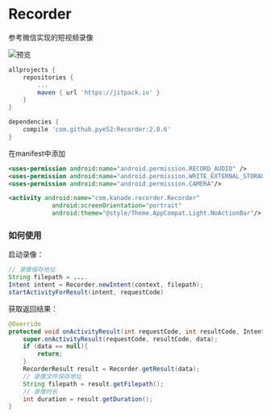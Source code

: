 # Recorder

参考微信实现的短视频录像

![预览](https://github.com/pye52/Recorder/blob/master/recorder.gif)

```groovy
allprojects {
	repositories {
		...
		maven { url 'https://jitpack.io' }
	}
}

dependencies {
	compile 'com.github.pye52:Recorder:2.0.6'
}
```



在manifest中添加

```xml
<uses-permission android:name="android.permission.RECORD_AUDIO" />
<uses-permission android:name="android.permission.WRITE_EXTERNAL_STORAGE"/>
<uses-permission android:name="android.permission.CAMERA"/>

<activity android:name="com.kanade.recorder.Recorder"
            android:screenOrientation="portrait"
            android:theme="@style/Theme.AppCompat.Light.NoActionBar"/>
```


### 如何使用

启动录像：

```java
// 录像保存地址
String filepath = ....
Intent intent = Recorder.newIntent(context, filepath);
startActivityForResult(intent, requestCode)
```

获取返回结果：

```java
@Override
protected void onActivityResult(int requestCode, int resultCode, Intent data) {
    super.onActivityResult(requestCode, resultCode, data);
  	if (data == null){
    	return;
  	}
	RecorderResult result = Recorder.getResult(data);
    // 录像文件保存地址
    String filepath = result.getFilepath();
    // 录像时长
    int duration = result.getDuration();
}
```

